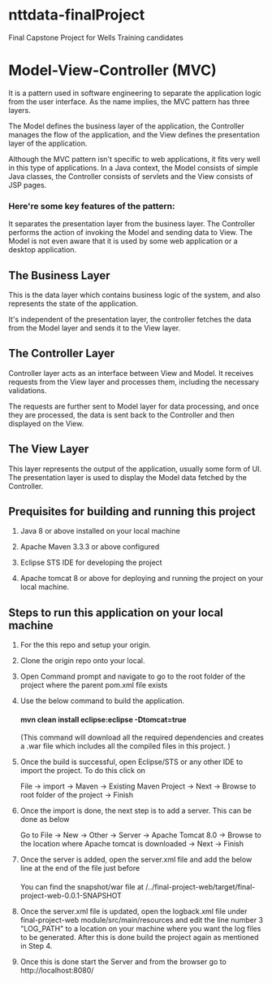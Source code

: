 # nttdata-finalProject
Final Capstone Project for Wells Training candidates

<h1> Model-View-Controller (MVC) </h1>

It is a pattern used in software engineering to separate the application logic from the user interface. As the name implies, the MVC pattern has three layers.

The Model defines the business layer of the application, the Controller manages the flow of the application, and the View defines the presentation layer of the application.

Although the MVC pattern isn't specific to web applications, it fits very well in this type of applications. In a Java context, the Model consists of simple Java classes, the Controller consists of servlets and the View consists of JSP pages.

<h3> Here're some key features of the pattern: </h3>

It separates the presentation layer from the business layer.
The Controller performs the action of invoking the Model and sending data to View.
The Model is not even aware that it is used by some web application or a desktop application.

<h2>The Business Layer</h2>

This is the data layer which contains business logic of the system, and also represents the state of the application.

It's independent of the presentation layer, the controller fetches the data from the Model layer and sends it to the View layer.

<h2> The Controller Layer </h2>

Controller layer acts as an interface between View and Model. It receives requests from the View layer and processes them, including the necessary validations.

The requests are further sent to Model layer for data processing, and once they are processed, the data is sent back to the Controller and then displayed on the View.

<h2> The View Layer </h2>

This layer represents the output of the application, usually some form of UI. The presentation layer is used to display the Model data fetched by the Controller.

<h2> Prequisites for building and running this project </h2>

1. Java 8 or above installed on your local machine

2. Apache Maven 3.3.3 or above configured

3. Eclipse STS IDE for developing the project

4. Apache tomcat 8 or above for deploying and running the project on your local machine.

<h2> Steps to run this application on your local machine </h2>

1. For the this repo and setup your origin.

2. Clone the origin repo onto your local.

3. Open Command prompt and navigate to go to the root folder of the project where the parent pom.xml file exists

4. Use the below command to build the application.

    <h4> mvn clean install eclipse:eclipse -Dtomcat=true </h4>
    
    (This command will download all the required dependencies and creates a .war file which includes all the compiled files in this project. )
      
5. Once the build is successful, open Eclipse/STS or any other IDE to import the project. To do this click on 

      File -> import -> Maven -> Existing Maven Project -> Next -> Browse to root folder of the project -> Finish
      
6. Once the import is done, the next step is to add a server. This can be done as below
  
      Go to File -> New -> Other -> Server -> Apache Tomcat 8.0 -> Browse to the location where Apache tomcat is downloaded -> Next -> Finish

7. Once the server is added, open the server.xml file and add the below line at the end of the file just before </Host>
      
      <h4> <Context docBase="add the path here where the Snapshot/war is generated at" path="/"/> </h4>
      
      You can find the snapshot/war file at /../final-project-web/target/final-project-web-0.0.1-SNAPSHOT
      
8. Once the server.xml file is updated, open the logback.xml file under final-project-web module/src/main/resources and edit the line number 3 "LOG_PATH" to a location on your        machine where you want the log files to be generated. After this is done build the project again as mentioned in Step 4.

9. Once this is done start the Server and from the browser go to http://localhost:8080/
